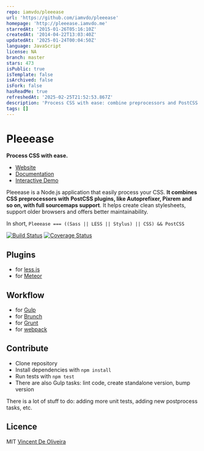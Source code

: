 ```yaml
---
repo: iamvdo/pleeease
url: 'https://github.com/iamvdo/pleeease'
homepage: 'http://pleeease.iamvdo.me'
starredAt: '2015-01-26T05:16:10Z'
createdAt: '2014-04-22T13:03:40Z'
updatedAt: '2025-01-24T00:04:50Z'
language: JavaScript
license: NA
branch: master
stars: 473
isPublic: true
isTemplate: false
isArchived: false
isFork: false
hasReadMe: true
refreshedAt: '2025-02-25T21:52:53.867Z'
description: 'Process CSS with ease: combine preprocessors and PostCSS'
tags: []
---
```


Pleeease
========

**Process CSS with ease.**

* [Website](http://pleeease.iamvdo.me)
* [Documentation](http://pleeease.iamvdo.me/docs)
* [Interactive Demo](http://pleeease.iamvdo.me/play)

Pleeease is a Node.js application that easily process your CSS. **It combines CSS preprocessors with PostCSS plugins, like Autoprefixer, Pixrem and so on, with full sourcemaps support**. It helps create clean stylesheets, support older browsers and offers better maintainability.

In short, `Pleeease === ((Sass || LESS || Stylus) || CSS) && PostCSS`

[![Build Status](https://travis-ci.org/iamvdo/pleeease.svg?branch=master)](https://travis-ci.org/iamvdo/pleeease)
[![Coverage Status](https://coveralls.io/repos/iamvdo/pleeease/badge.svg?branch=coverage)](https://coveralls.io/r/iamvdo/pleeease?branch=coverage)

## Plugins
* for [less.js](https://github.com/bassjobsen/less-plugin-pleeease)
* for [Meteor](https://github.com/bassjobsen/less-pleeease)

## Workflow

* for [Gulp](https://github.com/danielhusar/gulp-pleeease)
* for [Brunch](https://github.com/iamvdo/brunch-pleeease)
* for [Grunt](https://github.com/danielhusar/grunt-pleeease)
* for [webpack](https://github.com/lmtm/pleeease-loader)

## Contribute

* Clone repository
* Install dependencies with `npm install`
* Run tests with `npm test`
* There are also Gulp tasks: lint code, create standalone version, bump version

There is a lot of stuff to do: adding more unit tests, adding new postprocess tasks, etc.

## Licence

MIT [Vincent De Oliveira](https://github.com/iamvdo)
